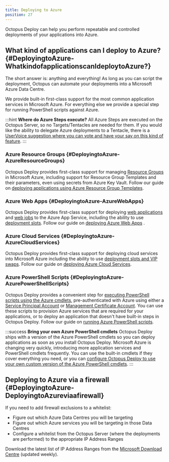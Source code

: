```yaml
---
title: Deploying to Azure
position: 27
---
```


Octopus Deploy can help you perform repeatable and controlled deployments of your applications into Azure.

## What kind of applications can I deploy to Azure? {#DeployingtoAzure-WhatkindofapplicationscanIdeploytoAzure?}

The short answer is: anything and everything! As long as you can script the deployment, Octopus can automate your deployments into a Microsoft Azure Data Centre.

We provide built-in first-class support for the most common application services in Microsoft Azure. For everything else we provide a special step for running PowerShell scripts against Azure.

:::hint
**Where do Azure Steps execute?**
All Azure Steps are executed on the Octopus Server, so no Targets/Tentacles are needed for them. If you would like the ability to delegate Azure deployments to a Tentacle, there is a [UserVoice suggestion where you can vote and have your say on this kind of feature](https://octopusdeploy.uservoice.com/forums/170787-general/suggestions/6316906-support-run-on-any-tentacle-model-for-deployment).
:::

### Azure Resource Groups {#DeployingtoAzure-AzureResourceGroups}

Octopus Deploy provides first-class support for managing [Resource Groups](/docs/guides/azure-deployments/resource-groups/index.md) in Microsoft Azure, including support for Resource Group Templates and their parameters, even using secrets from Azure Key Vault. Follow our guide on [deploying applications using Azure Resource Group Templates](/docs/guides/azure-deployments/resource-groups/deploy-using-an-azure-resource-group-template.md).

### Azure Web Apps {#DeployingtoAzure-AzureWebApps}

Octopus Deploy provides first-class support for deploying [web applications](/docs/deploying-applications/deploying-to-azure/deploying-a-package-to-an-azure-web-app/index.md) and [web jobs](/docs/deploying-applications/deploying-to-azure/deploying-a-package-to-an-azure-web-app/deploying-web-jobs.md) to the Azure App Service, including the ability to use [deployment slots](/docs/deploying-applications/deploying-to-azure/deploying-a-package-to-an-azure-web-app/using-deployment-slots-with-azure-web-apps.md). Follow our guide on [deploying Azure Web Apps](/docs/guides/azure-deployments/web-apps/index.md) .

### Azure Cloud Services {#DeployingtoAzure-AzureCloudServices}

Octopus Deploy provides first-class support for deploying cloud services into Microsoft Azure including the ability to use [deployment slots and VIP swaps](/docs/guides/azure-deployments/cloud-services/vip-swap.md). Follow our guide on [deploying Azure Cloud Services](/docs/guides/azure-deployments/cloud-services/index.md).

### Azure PowerShell Scripts {#DeployingtoAzure-AzurePowerShellScripts}

Octopus Deploy provides a convenient step for [executing PowerShell scripts using the Azure cmdlets](/docs/deploying-applications/custom-scripts/azure-powershell-scripts.md), pre-authenticated with Azure using either a [Service Principal Account](/docs/guides/azure-deployments/creating-an-azure-account/creating-an-azure-service-principal-account.md) or [Management Certificate Account](/docs/guides/azure-deployments/creating-an-azure-account/creating-an-azure-management-certificate-account.md). You can use these scripts to provision Azure services that are required for your applications, or to deploy an application that doesn't have built-in steps in Octopus Deploy. Follow our guide on [running Azure PowerShell scripts](/docs/guides/azure-deployments/running-azure-powershell/index.md).

:::success
**Bring your own Azure PowerShell cmdlets**
Octopus Deploy ships with a version of the Azure PowerShell cmdlets so you can deploy applications as soon as you install Octopus Deploy. Microsoft Azure is changing very quickly, introducing more application services and PowerShell cmdlets frequently. You can use the built-in cmdlets if they cover everything you need, or you can [configure Octopus Deploy to use your own custom version of the Azure PowerShell cmdlets](/docs/guides/azure-deployments/running-azure-powershell/configuring-the-version-of-the-azure-powershell-modules.md).
:::

## Deploying to Azure via a firewall {#DeployingtoAzure-DeployingtoAzureviaafirewall}

If you need to add firewall exclusions to a whitelist:

- Figure out which Azure Data Centres you will be targeting
- Figure out which Azure services you will be targeting in those Data Centres
- Configure a whitelist from the Octopus Server (where the deployments are performed) to the appropriate IP Address Ranges

Download the latest list of IP Address Ranges from the [Microsoft Download Centre](https://www.microsoft.com/download/details.aspx?id=41653) (updated weekly).
